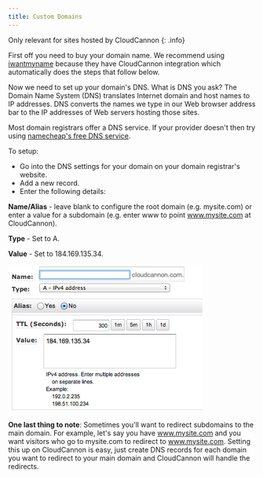```yaml
---
title: Custom Domains
---
```


Only relevant for sites hosted by CloudCannon
{: .info}

First off you need to buy your domain name. We recommend using [iwantmyname](http://www.shareasale.com/r.cfm?B=210738&U=852853&M=25581&urllink=https://iwantmyname.com/services/developer/cloud-cannon-custom-domains) because they have CloudCannon integration which automatically does the steps that follow below.

Now we need to set up your domain's DNS. What is DNS you ask? The Domain Name System (DNS) translates Internet domain and host names to IP addresses. DNS converts the names we type in our Web browser address bar to the IP addresses of Web servers hosting those sites.

Most domain registrars offer a DNS service. If your provider doesn't then try using [namecheap's free DNS service](https://www.namecheap.com/domains/freedns.aspx).

To setup:

* Go into the DNS settings for your domain on your domain registrar's website.
* Add a new record.
* Enter the following details:

**Name/Alias** - leave blank to configure the root domain (e.g. mysite.com) or enter a value for a subdomain (e.g. enter www to point www.mysite.com at CloudCannon).

**Type** - Set to A.

**Value** - Set to 184.169.135.34.

![DNS](/img/common_tasks/1.png)

**One last thing to note**: Sometimes you'll want to redirect subdomains to the main domain. For example, let's say you have www.mysite.com and you want visitors who go to mysite.com to redirect to www.mysite.com. Setting this up on CloudCannon is easy, just create DNS records for each domain you want to redirect to your main domain and CloudCannon will handle the redirects.
